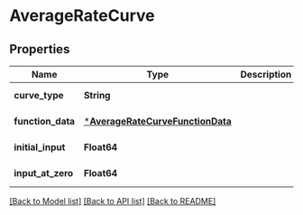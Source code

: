 # AverageRateCurve

## Properties

Name | Type | Description | Notes
------------ | ------------- | ------------- | -------------
**curve_type** | **String** |  | [default to "AVERAGE_RATE"]
**function_data** | [***AverageRateCurveFunctionData**](AverageRateCurveFunctionData.md) |  | [default to nothing]
**initial_input** | **Float64** |  | [optional] [default to nothing]
**input_at_zero** | **Float64** |  | [optional] [default to nothing]

[[Back to Model list]](../README.md#models) [[Back to API list]](../README.md#api-endpoints) [[Back to README]](../README.md)
